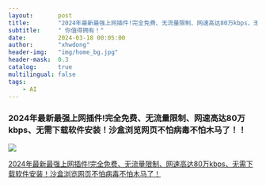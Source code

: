 ```yaml
---
layout:       post
title:        "2024年最新最强上网插件!完全免费、无流量限制、网速高达80万kbps、无需下载软件安装！沙盒浏览网页不怕病毒不怕木马了！"
subtitle:     " 你值得拥有！"
date:         2024-03-18 00:05:00
author:       "xhwdong"
header-img:   "img/home_bg.jpg"
header-mask:  0.3
catalog:      true
multilingual: false
tags:
    - AI
--- 
```


### 2024年最新最强上网插件!完全免费、无流量限制、网速高达80万kbps、无需下载软件安装！沙盒浏览网页不怕病毒不怕木马了！！


![](https://hwdong-net.github.io/yt_imgs/sqrx.jpg)

[2024年最新最强上网插件!完全免费、无流量限制、网速高达80万kbps、无需下载软件安装！沙盒浏览网页不怕病毒不怕木马了！](https://youtu.be/5JvNPxQXX1U)
